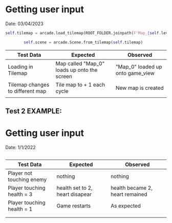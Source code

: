 
# Getting user input

Date: 
03/04/2023

```python
self.tilemap = arcade.load_tilemap(ROOT_FOLDER.joinpath(F'Map_{self.level}.tmx'))

        self.scene = arcade.Scene.from_tilemap(self.tilemap)
```

| Test Data                        | Expected                                    | Observed                         |
| -------------------------------- | ------------------------------------------- | -------------------------------- |
| Loading in Tilemap               | Map called "Map_0" loads up onto the screen | "Map_0" loaded up onto game_view |
| Tilemap changes to different map | Tile map to + 1 each cycle                  | New map is created                               |
|  |                                             |                                  |
## Test 2 EXAMPLE:
# Getting user input

Date: 1/1/2022

```python

```

| Test Data                  | Expected                        | Observed                        |
| -------------------------- | ------------------------------- | ------------------------------- |
| Player not touching enemy  | nothing                         | nothing                         |
| Player touching health = 3 | health set to 2, heart disapear | health became 2, heart remained |
| Player touching health = 1 | Game restarts                   | As expected                     |
|                            |                                 |                                 |
|                            |                                 |                                 |



